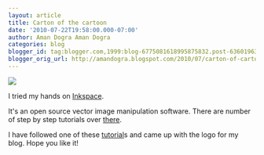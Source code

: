 ```yaml
---
layout: article
title: Carton of the cartoon
date: '2010-07-22T19:58:00.000-07:00'
author: Aman Dogra Aman Dogra
categories: blog
blogger_id: tag:blogger.com,1999:blog-6775081618995875832.post-636019635470241047
blogger_orig_url: http://amandogra.blogspot.com/2010/07/carton-of-cartoon.html
---
```


[![](http://1.bp.blogspot.com/_s5GVahsJtq0/TEkFc31iOII/AAAAAAAABIA/DnCVw9pm66k/s320/Carton.png)](http://1.bp.blogspot.com/_s5GVahsJtq0/TEkFc31iOII/AAAAAAAABIA/DnCVw9pm66k/s1600/Carton.png)

<!--more-->

I tried my hands on [Inkspace](http://inkscape.org/index.php?lang=en).

It's an open source vector image manipulation software. There are number
of step by step tutorials over [there](http://inkscapetutorials.wordpress.com/).

I have followed one of these [tutorial](http://vector.tutsplus.com/tutorials/icon-design/use-inkscape-to-create-a-grunge-rss-box-icon/)s and came up with the logo for my blog. Hope you like it!
